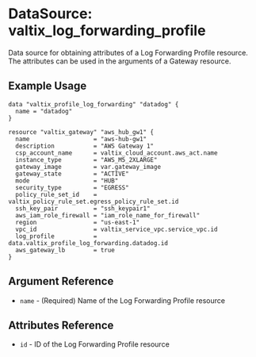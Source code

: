 # DataSource: valtix_log_forwarding_profile
Data source for obtaining attributes of a Log Forwarding Profile resource.  The attributes can be used in the arguments of a Gateway resource.

## Example Usage
```hcl
data "valtix_profile_log_forwarding" "datadog" {
  name = "datadog"
}

resource "valtix_gateway" "aws_hub_gw1" {
  name                  = "aws-hub-gw1"
  description           = "AWS Gateway 1"
  csp_account_name      = valtix_cloud_account.aws_act.name
  instance_type         = "AWS_M5_2XLARGE"
  gateway_image         = var.gateway_image
  gateway_state         = "ACTIVE"
  mode                  = "HUB"
  security_type         = "EGRESS"
  policy_rule_set_id    = valtix_policy_rule_set.egress_policy_rule_set.id
  ssh_key_pair          = "ssh_keypair1"
  aws_iam_role_firewall = "iam_role_name_for_firewall"
  region                = "us-east-1"
  vpc_id                = valtix_service_vpc.service_vpc.id
  log_profile           = data.valtix_profile_log_forwarding.datadog.id
  aws_gateway_lb        = true
}
```

## Argument Reference
* `name` - (Required) Name of the Log Forwarding Profile resource

## Attributes Reference
* `id` - ID of the Log Forwarding Profile resource